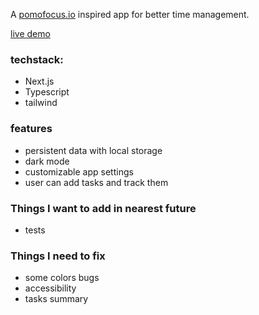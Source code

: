 A [pomofocus.io](https://pomofocus.io/) inspired app for better time management.

[live demo](https://pomodoro-beta-flax.vercel.app//)

### techstack:

- Next.js
- Typescript
- tailwind

### features

- persistent data with local storage
- dark mode
- customizable app settings
- user can add tasks and track them

### Things I want to add in nearest future

- tests

### Things I need to fix

- some colors bugs
- accessibility
- tasks summary
